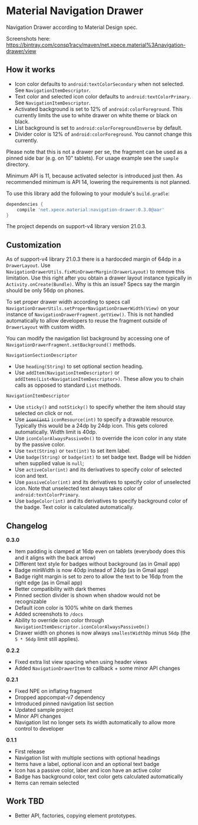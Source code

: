 Material Navigation Drawer
==========================

Navigation Drawer according to Material Design spec.

Screenshots here: https://bintray.com/consp1racy/maven/net.xpece.material%3Anavigation-drawer/view

How it works
------------

 - Icon color defaults to `android:textColorSecondary` when not selected. See `NavigationItemDescriptor`.
 - Text color and selected icon color defaults to `android:textColorPrimary`. See `NavigationItemDescriptor`.
 - Activated background is set to 12% of `android:colorForeground`. This currently limits the use to white drawer on white theme or black on black.
 - List background is set to `android:colorForegroundInverse` by default.
 - Divider color is 12% of `android:colorForeground`. You cannot change this currently.

Please note that this is not a drawer per se, the fragment can be used as a pinned side bar (e.g. on 10" tablets). For usage example see the `sample `directory.

Minimum API is 11, because activated selector is introduced just then. As recommended minimum is API 14, lowering the requirements is not planned.

To use this library add the following to your module's `build.gradle`:
```groovy
dependencies {
    compile 'net.xpece.material:navigation-drawer:0.3.0@aar'
}
```

The project depends on support-v4 library version 21.0.3.

Customization
-------------

As of support-v4 library 21.0.3 there is a hardocded margin of 64dp in a `DrawerLayout`. Use `NavigationDrawerUtils.fixMinDrawerMargin(DrawerLayout)` to remove this limitation. Use this right after you obtain a drawer layout instance typically in `Activity.onCreate(Bundle)`. Why is this an issue? Specs say the margin should be only 56dp on phones.

To set proper drawer width according to specs call `NavigationDrawerUtils.setProperNavigationDrawerWidth(View)` on your instance of `NavigationDrawerFragment.getView()`. This is not handled automatically to allow developers to reuse the fragment outside of `DrawerLayout` with custom width.

You can modify the navigation list background by accessing one of `NavigationDrawerFragment.setBackground()` methods.

`NavigationSectionDescriptor`

 - Use `heading(String)` to set optional section heading.
 - Use `addItem(NavigationItemDescriptor)` or `addItems(List<NavigationItemDescriptor>)`. These allow you to chain calls as opposed to standard `List` methods.
 
`NavigationItemDescriptor`

- Use `sticky()` and `notSticky()` to specify whether the item should stay selected on click or not.
- Use ~~`icon(int)`~~ `iconResource(int)` to specify a drawable resource. Typically this would be a 24dp by 24dp icon. This gets colored automatically. Width limit is 40dp.
- Use `iconColorAlwaysPassiveOn()` to override the icon color in any state by the passive color.
- Use `text(String)` or `text(int)` to set item label.
- Use `badge(String)` or `badge(int)` to set badge text. Badge will be hidden when supplied value is `null`;
- Use `activeColor(int)` and its derivatives to specify color of selected icon and text.
- Use `passiveColor(int)` and its derivatives to specify color of unselected icon. Note that unselected text always takes color of `android:textColorPrimary`.
- Use `badgeColor(int)` and its derivatives to specify background color of the badge. Text color is calculated automatically.
 
Changelog
---------

**0.3.0**
- Item padding is clamped at 16dp even on tablets (everybody does this and it aligns with the back arrow)
- Different text style for badges without background (as in Gmail app)
- Badge minWidth is now 40dp instead of 24dp (as in Gmail app)
- Badge right margin is set to zero to allow the text to be 16dp from the right edge (as in Gmail app)
- Better compatibility with dark themes
 - Pinned section divider is shown when shadow would not be recognizable
 - Default icon color is 100% white on dark themes
 - Added screenshots to `/docs`
- Ability to override icon color through `NavigationItemDescriptor.iconColorAlwaysPassiveOn()`
- Drawer width on phones is now always `smallestWidthDp` minus `56dp` (the `5 * 56dp` limit still applies).

**0.2.2**

- Fixed extra list view spacing when using header views
- Added `NavigationDrawerItem` to callback + some minor API changes
 
**0.2.1**

- Fixed NPE on inflating fragment
- Dropped appcompat-v7 dependency
- Introduced pinned navigation list section
- Updated sample project
- Minor API changes
- Navigation list no longer sets its width automatically to allow more control to developer
 
**0.1.1**

- First release
- Navigation list with multiple sections with optional headings
- Items have a label, optional icon and an optional text badge
- Icon has a passive color, laber and icon have an active color
- Badge has background color, text color gets calculated automatically
- Items can remain selected

Work TBD
--------

 - Better API, factories, copying element prototypes.

